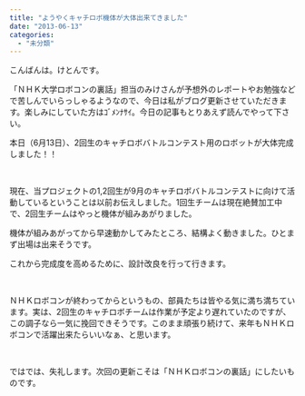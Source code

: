```yaml
---
title: "ようやくキャチロボ機体が大体出来てきました"
date: "2013-06-13"
categories: 
  - "未分類"
---
```


こんばんは。けとんです。

「ＮＨＫ大学ロボコンの裏話」担当のみけさんが予想外のレポートやお勉強などで苦しんでいらっしゃるようなので、今日は私がブログ更新させていただきます。楽しみにしていた方はｺﾞﾒﾝﾅｻｲ。今日の記事もとりあえず読んでやって下さい。

本日（6月13日）、2回生のキャチロボバトルコンテスト用のロボットが大体完成しました！！

 

現在、当プロジェクトの1,2回生が9月のキャチロボバトルコンテストに向けて活動しているということは以前お伝えしました。1回生チームは現在絶賛加工中で、2回生チームはやっと機体が組みあがりました。

機体が組みあがってから早速動かしてみたところ、結構よく動きました。ひとまず出場は出来そうです。

これから完成度を高めるために、設計改良を行って行きます。

 

ＮＨＫロボコンが終わってからというもの、部員たちは皆やる気に満ち満ちています。実は、2回生のキャチロボチームは作業が予定より遅れていたのですが、この調子なら一気に挽回できそうです。このまま頑張り続けて、来年もＮＨＫロボコンで活躍出来たらいいなぁ、と思います。

 

ではでは、失礼します。次回の更新こそは「ＮＨＫロボコンの裏話」にしたいものです。
